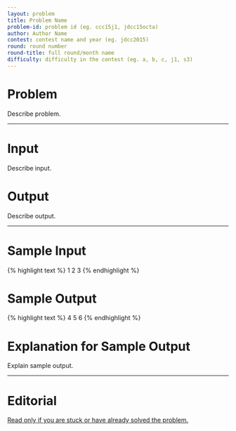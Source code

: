 ```yaml
---
layout: problem
title: Problem Name
problem-id: problem id (eg. ccc15j1, jdcc15octa)
author: Author Name
contest: contest name and year (eg. jdcc2015)
round: round number
round-title: full round/month name
difficulty: difficulty in the contest (eg. a, b, c, j1, s3)
---
```


# Problem
Describe problem.

---

# Input
Describe input.

# Output
Describe output.

---

# Sample Input
{% highlight text %}
1
2
3
{% endhighlight %}


# Sample Output
{% highlight text %}
4
5
6
{% endhighlight %}

# Explanation for Sample Output
Explain sample output.

---

# Editorial
[Read only if you are stuck or have already solved the problem.](https://example.com)
